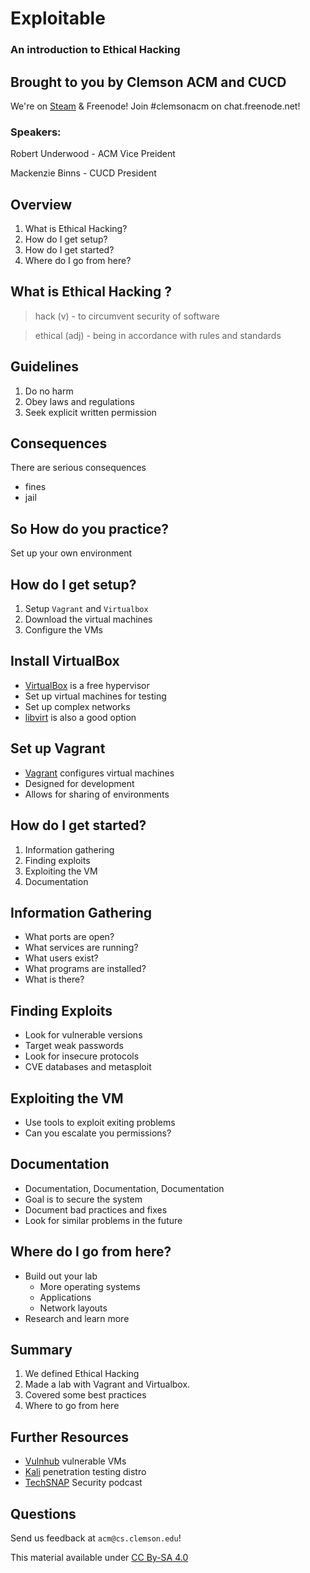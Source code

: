 # Exploitable
### An introduction to Ethical Hacking 


## Brought to you by Clemson ACM and CUCD

We're on [Steam](http://steamcommunity.com/groups/clemsonacm) &
Freenode! Join #clemsonacm on chat.freenode.net!

### Speakers:

Robert Underwood - ACM Vice Preident

Mackenzie Binns - CUCD President


## Overview

1. What is Ethical Hacking?
2. How do I get setup?
3. How do I get started?
4. Where do I go from here?  



## What is Ethical Hacking ?

> hack (v) - to circumvent security of software

> ethical (adj) - being in accordance with rules and standards


## Guidelines

1. Do no harm
2. Obey laws and regulations
3. Seek explicit written permission


## Consequences

There are serious consequences

- fines
- jail


## So How do you practice?

Set up your own environment



## How do I get setup?

1. Setup `Vagrant` and `Virtualbox`
2. Download the virtual machines
3. Configure the VMs


## Install VirtualBox

- [VirtualBox][] is a free hypervisor
- Set up virtual machines for testing
- Set up complex networks
- [libvirt][] is also a good option

[libvirt]: http://www.libvirt.org
[VirtualBox]: http://www.virtualbox.org


## Set up Vagrant

- [Vagrant][] configures virtual machines
- Designed for development
- Allows for sharing of environments

[Vagrant]: www.vagrantup.com



## How do I get started?

1. Information gathering
2. Finding exploits
3. Exploiting the VM
4. Documentation


## Information Gathering

- What ports are open?
- What services are running?
- What users exist?
- What programs are installed?
- What is there?


## Finding Exploits

- Look for vulnerable versions
- Target weak passwords
- Look for insecure protocols
- CVE databases and metasploit


## Exploiting the VM

- Use tools to exploit exiting problems
- Can you escalate you permissions?


## Documentation

- Documentation, Documentation, Documentation
- Goal is to secure the system
- Document bad practices and fixes
- Look for similar problems in the future



## Where do I go from here?

- Build out your lab
   - More operating systems
   - Applications
   - Network layouts
- Research and learn more



## Summary

1. We defined Ethical Hacking
2. Made a lab with Vagrant and Virtualbox.
3. Covered some best practices
4. Where to go from here



## Further Resources

- [Vulnhub][] vulnerable VMs
- [Kali][] penetration testing distro
- [TechSNAP][] Security podcast

[Vulnhub]: https://www.vulnhub.com/
[Kali]: www.kali.org
[TechSNAP]: http://www.jupiterbroadcasting.com/show/techsnap/


## Questions

Send us feedback at `acm@cs.clemson.edu`!

This material available under [CC By-SA 4.0](http://creativecommons.org/licenses/by-sa/4.0/)

